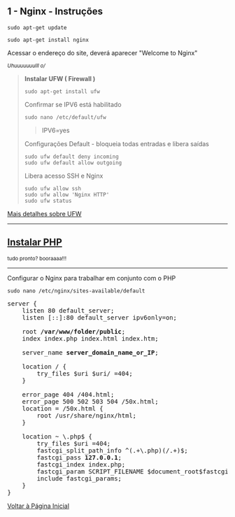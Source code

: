 ## 1 - Nginx - Instruções


```
sudo apt-get update
```


```
sudo apt-get install nginx
```


Acessar o endereço do site, deverá aparecer "Welcome to Nginx"

<small><em>Uhuuuuuuulll  o/</em></small>




> **Instalar UFW  ( Firewall )**
> 
> ``` 
> sudo apt-get install ufw
> ```
> 
> Confirmar se IPV6 está habilitado
> 
> ```
> sudo nano /etc/default/ufw
> ```
> > IPV6=yes
> 
> Configurações Default - bloqueia todas entradas e libera saídas
> ``` 
> sudo ufw default deny incoming
> sudo ufw default allow outgoing
> ```
> 
> Libera acesso SSH e Nginx
> ``` 
> sudo ufw allow ssh
> sudo ufw allow 'Nginx HTTP'
> sudo ufw status
> ``` 

[Mais detalhes sobre UFW](https://www.digitalocean.com/community/tutorials/how-to-setup-a-firewall-with-ufw-on-an-ubuntu-and-debian-cloud-server)

**********

## [Instalar PHP](../php7-1/installation.md)

<small>tudo pronto? booraaaa!!!</small>

**********




Configurar o Nginx para trabalhar em conjunto com o PHP


```
sudo nano /etc/nginx/sites-available/default
```


<pre>
server {
    listen 80 default_server;
    listen [::]:80 default_server ipv6only=on;

    root <strong>/var/www/folder/public</strong>;
    index index.php index.html index.htm;

    server_name <strong>server_domain_name_or_IP</strong>;

    location / {
        try_files $uri $uri/ =404;
    }

    error_page 404 /404.html;
    error_page 500 502 503 504 /50x.html;
    location = /50x.html {
        root /usr/share/nginx/html;
    }

    location ~ \.php$ {
        try_files $uri =404;
        fastcgi_split_path_info ^(.+\.php)(/.+)$;
        fastcgi_pass <strong>127.0.0.1</strong>;
        fastcgi_index index.php;
        fastcgi_param SCRIPT_FILENAME $document_root$fastcgi_script_name;
        include fastcgi_params;
    }
}
</pre>


[Voltar à Página Inicial](../../README.md)